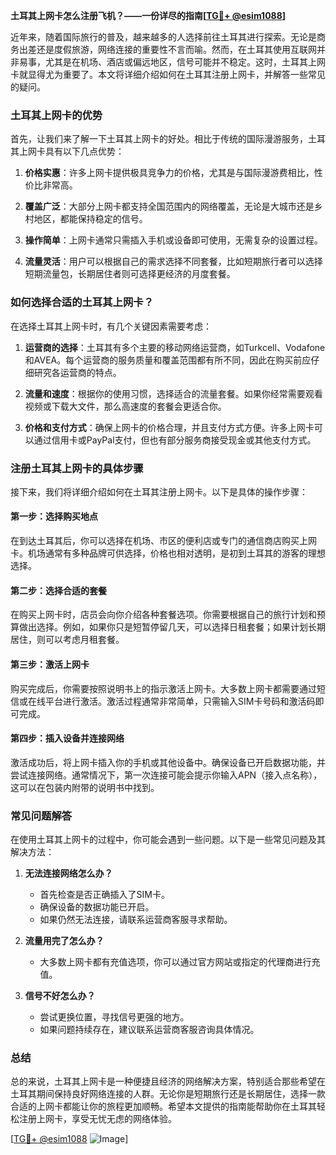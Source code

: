 **土耳其上网卡怎么注册飞机？——一份详尽的指南[[TG💪+ @esim1088](https://t.me/s/esim1088)]**

近年来，随着国际旅行的普及，越来越多的人选择前往土耳其进行探索。无论是商务出差还是度假旅游，网络连接的重要性不言而喻。然而，在土耳其使用互联网并非易事，尤其是在机场、酒店或偏远地区，信号可能并不稳定。这时，土耳其上网卡就显得尤为重要了。本文将详细介绍如何在土耳其注册上网卡，并解答一些常见的疑问。

### 土耳其上网卡的优势

首先，让我们来了解一下土耳其上网卡的好处。相比于传统的国际漫游服务，土耳其上网卡具有以下几点优势：

1. **价格实惠**：许多上网卡提供极具竞争力的价格，尤其是与国际漫游费相比，性价比非常高。
   
2. **覆盖广泛**：大部分上网卡都支持全国范围内的网络覆盖，无论是大城市还是乡村地区，都能保持稳定的信号。

3. **操作简单**：上网卡通常只需插入手机或设备即可使用，无需复杂的设置过程。

4. **流量灵活**：用户可以根据自己的需求选择不同套餐，比如短期旅行者可以选择短期流量包，长期居住者则可选择更经济的月度套餐。

### 如何选择合适的土耳其上网卡？

在选择土耳其上网卡时，有几个关键因素需要考虑：

1. **运营商的选择**：土耳其有多个主要的移动网络运营商，如Turkcell、Vodafone和AVEA。每个运营商的服务质量和覆盖范围都有所不同，因此在购买前应仔细研究各运营商的特点。

2. **流量和速度**：根据你的使用习惯，选择适合的流量套餐。如果你经常需要观看视频或下载大文件，那么高速度的套餐会更适合你。

3. **价格和支付方式**：确保上网卡的价格合理，并且支付方式方便。许多上网卡可以通过信用卡或PayPal支付，但也有部分服务商接受现金或其他支付方式。

### 注册土耳其上网卡的具体步骤

接下来，我们将详细介绍如何在土耳其注册上网卡。以下是具体的操作步骤：

#### 第一步：选择购买地点

在到达土耳其后，你可以选择在机场、市区的便利店或专门的通信商店购买上网卡。机场通常有多种品牌可供选择，价格也相对透明，是初到土耳其的游客的理想选择。

#### 第二步：选择合适的套餐

在购买上网卡时，店员会向你介绍各种套餐选项。你需要根据自己的旅行计划和预算做出选择。例如，如果你只是短暂停留几天，可以选择日租套餐；如果计划长期居住，则可以考虑月租套餐。

#### 第三步：激活上网卡

购买完成后，你需要按照说明书上的指示激活上网卡。大多数上网卡都需要通过短信或在线平台进行激活。激活过程通常非常简单，只需输入SIM卡号码和激活码即可完成。

#### 第四步：插入设备并连接网络

激活成功后，将上网卡插入你的手机或其他设备中。确保设备已开启数据功能，并尝试连接网络。通常情况下，第一次连接可能会提示你输入APN（接入点名称），这可以在包装内附带的说明书中找到。

### 常见问题解答

在使用土耳其上网卡的过程中，你可能会遇到一些问题。以下是一些常见问题及其解决方法：

1. **无法连接网络怎么办？**
   - 首先检查是否正确插入了SIM卡。
   - 确保设备的数据功能已开启。
   - 如果仍然无法连接，请联系运营商客服寻求帮助。

2. **流量用完了怎么办？**
   - 大多数上网卡都有充值选项，你可以通过官方网站或指定的代理商进行充值。

3. **信号不好怎么办？**
   - 尝试更换位置，寻找信号更强的地方。
   - 如果问题持续存在，建议联系运营商客服咨询具体情况。

### 总结

总的来说，土耳其上网卡是一种便捷且经济的网络解决方案，特别适合那些希望在土耳其期间保持良好网络连接的人群。无论你是短期旅行还是长期居住，选择一款合适的上网卡都能让你的旅程更加顺畅。希望本文提供的指南能帮助你在土耳其轻松注册上网卡，享受无忧无虑的网络体验。

[[TG💪+ @esim1088](https://t.me/s/esim1088) ![Image](https://i.postimg.cc/4NQfJmqS/Snipaste-2025-05-13-00-14-12.png)]